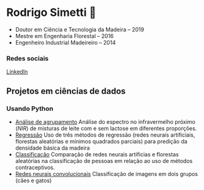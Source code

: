 # Rodrigo Simetti 👋

- Doutor em Ciência e Tecnologia da Madeira – 2019
- Mestre em Engenharia Florestal – 2016
- Engenheiro Industrial Madeireiro – 2014

### Redes sociais
[LinkedIn](https://www.linkedin.com/in/rodrigosimetti/)

## Projetos em ciências de dados

### Usando Python 
 - [Análise de agrupamento](https://github.com/Rsimetti/cursoAP2020/blob/master/Semana4_Analise_de_Agrupamento.ipynb)
 Análise do espectro no infravermelho próximo (*NIR*) de misturas de leite com e sem lactose em diferentes proporções.
 - [Regressão](https://github.com/Rsimetti/cursoAP2020/blob/master/Semana05_Regressao_NIR.ipynb)
 Uso de três métodos de regressão (redes neurais artificiais, florestas aleatórias e mínimos quadrados parciais) para predição da densidade básica da madeira
 - [Classificação](https://github.com/Rsimetti/cursoAP2020/blob/master/Semana03_RNA_x_RF.ipynb)
 Comparação de redes neurais artificias e florestas aleatórias na classificação de pessoas em relação ao uso de métodos contraceptivos. 
- [Redes neurais convolucionais](https://github.com/Rsimetti/cursoAP2020/blob/master/Semana06_CNN.ipynb)
Classificação de imagens em dois grupos (cães e gatos)


<!--
**Rsimetti/Rsimetti** is a ✨ _special_ ✨ repository because its `README.md` (this file) appears on your GitHub profile.

Here are some ideas to get you started:

- 🔭 I’m currently working on ...
- 🌱 I’m currently learning ...
- 👯 I’m looking to collaborate on ...
- 🤔 I’m looking for help with ...
- 💬 Ask me about ...
- 📫 How to reach me: ...
- 😄 Pronouns: ...
- ⚡ Fun fact: ...
-->
